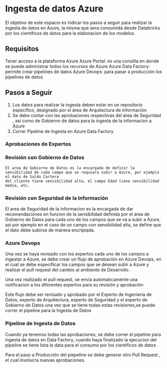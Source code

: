 # Ingesta de datos Azure 
El objetivo de este espacio es indicar los pasos a seguir para realizar la ingesta de datos en Azure, la misma que sera consumida desde Databricks por 
los cientificos de datos para la elaboracion de los modelos.

## Requisitos
  Tener acceso a la plataforma Azure
  Azure Portal: es una consilta en donde se puede administrar todos los recursos de Azure
  Azure Data Factory: permite crear pipelines de datos
  Azure Devops: para pasar a producción los pipelines de datos
  
## Pasos a Seguir
1. Los datos para realizar la ingesta deben estar en un repositorio específico, designado por el área de Arquitectura de información 
2. Se debe contar con las aprobaciones respectivas del área de Seguridad , asi como de Gobierno de datos para la ingesta de la informacion a Azure
3. Correr Pipeline de Ingesta en Azure Data Factory


### Aprobaciones de Expertos
 
### Revisión con Gobierno de Datos
    El area de Gobierno de Datos es la encargada de definir la sensibilidad de cada campo que se requiera subir a Azure, por ejemplo el dato de Saldo Cartera 
    del cliente tiene sensibilidad alta, el campo Edad tiene sensibilidad media, etc.
    
### Revisión con Seguridad de la Información
  El area de Seguridad de la informacion es la encargada de dar recomendaciones en funcion de la sensibilidad definida por el area de Gobierno de Datos para
  cada uno de los campos que se va a subir a Azure, asi por ejemplo en el caso de un campo con sensibilidad alta, se define que el dato debe subirse de manera 
  encriptada.

### Azure Devops
  Una vez se haya revisado con los expertos cada uno de los campos a ingestar a Azure, se debe crear un flujo de aprobación en Azure Devops, en el cual se 
  debe especificar los campos que se desean subir a Azure y realizar el pull request del cambio al ambiente de Desarrollo.
  
  Una vez realizado el pull request, se envia automaticamente una notificacion a los diferentes expertos para su revisión y aprobación
  
  Este flujo debe ser revisado y aprobado por el Experto de Ingenieria de Datos, experto de Arquitectura, experto de Seguridad y el experto de Gobierno de Datos
  una vez que se tiene todas estas revisiones,se puede correr el pipeline para la Ingesta de Datos
  
### Pipeline de Ingesta de Datos
 Cuando ya tenemos todas las aprobaciones, se debe correr el pipeline para ingesta de datos en Data Factory, cuando haya finalizado la ejecucion del pipeline se tiene
 lista la data para el consumo por los cientificos de datos .
 
 Para el paso a Producción del piepeline se debe generar otro Pull Request , el cual involucra nuevas aprobaciones.

  
    



